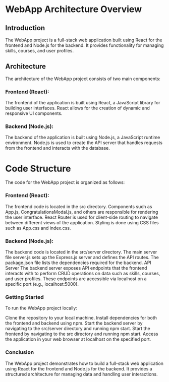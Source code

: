 # WebApp Architecture Overview

## Introduction
The WebApp project is a full-stack web application built using React for the frontend and Node.js for the backend. It provides functionality for managing skills, courses, and user profiles.

## Architecture
The architecture of the WebApp project consists of two main components:

### Frontend (React): 
The frontend of the application is built using React, a JavaScript library for building user interfaces. React allows for the creation of dynamic and responsive UI components.
### Backend (Node.js):
The backend of the application is built using Node.js, a JavaScript runtime environment. Node.js is used to create the API server that handles requests from the frontend and interacts with the database.

# Code Structure
The code for the WebApp project is organized as follows:

### Frontend (React):
The frontend code is located in the src directory.
Components such as App.js, CongratulationsModal.js, and others are responsible for rendering the user interface.
React Router is used for client-side routing to navigate between different views of the application.
Styling is done using CSS files such as App.css and index.css.

### Backend (Node.js):
The backend code is located in the src/server directory.
The main server file server.js sets up the Express.js server and defines the API routes.
The package.json file lists the dependencies required for the backend.
API Server
The backend server exposes API endpoints that the frontend interacts with to perform CRUD operations on data such as skills, courses, and user profiles. These endpoints are accessible via localhost on a specific port (e.g., localhost:5000).

### Getting Started
To run the WebApp project locally:

Clone the repository to your local machine.
Install dependencies for both the frontend and backend using npm.
Start the backend server by navigating to the src/server directory and running npm start.
Start the frontend by navigating to the src directory and running npm start.
Access the application in your web browser at localhost on the specified port.

### Conclusion
The WebApp project demonstrates how to build a full-stack web application using React for the frontend and Node.js for the backend. It provides a structured architecture for managing data and handling user interactions.
